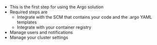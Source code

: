 * This is the first step for using the Argo solution
* Required steps are
    * Integrate with the SCM that contains your code and the .argo YAML templates
    * Integrate with your container registry
* Manage users and notifications
* Manage your cluster settings

<!--<iframe src="https://player.vimeo.com/video/208239019?title=0&byline=0&portrait=0" width="640" height="480" frameborder="0" webkitallowfullscreen mozallowfullscreen allowfullscreen></iframe>-->
